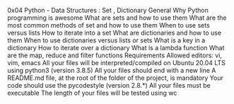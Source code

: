 0x04 Python - Data Structures : Set , Dictionary General Why Python programming is awesome What are sets and how to use them What are the most common methods of set and how to use them When to use sets versus lists How to iterate into a set What are dictionaries and how to use them When to use dictionaries versus lists or sets What is a key in a dictionary How to iterate over a dictionary What is a lambda function What are the map, reduce and filter functions Requirements Allowed editors: vi, vim, emacs All your files will be interpreted/compiled on Ubuntu 20.04 LTS using python3 (version 3.8.5) All your files should end with a new line A README.md file, at the root of the folder of the project, is mandatory Your code should use the pycodestyle (version 2.8.*) All your files must be executable The length of your files will be tested using wc
